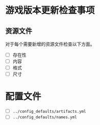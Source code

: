 # 游戏版本更新检查事项

## 资源文件

对于每个需要新增的资源文件检查以下方面。

- [ ] 存在性
- [ ] 内容
- [ ] 格式
- [ ] 尺寸

# 配置文件

- [ ] `../config_defaults/artifacts.yml`
- [ ] `../config_defaults/names.yml`
